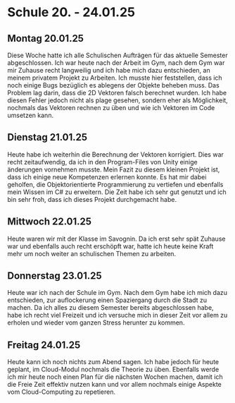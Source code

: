 # Schule 20. - 24.01.25

## Montag 20.01.25
Diese Woche hatte ich alle Schulischen Aufträgen für das aktuelle Semester abgeschlossen. Ich war heute nach der Arbeit im Gym,
nach dem Gym war mir Zuhause recht langweilig und ich habe mich dazu entschieden, an meinem privatem Projekt zu Arbeiten. Ich musste hier feststellen,
dass ich noch einige Bugs bezüglich es ablegens der Objekte beheben muss. Das Problem lag darin, dass die 2D Vektoren falsch berechnet wurden.
Ich habe diesen Fehler jedoch nicht als plage gesehen, sondern eher als Möglichkeit, nochmals das Vektoren rechnen zu üben und wie ich Vektoren im Code umsetzen kann.

## Dienstag 21.01.25
Heute habe ich weiterhin die Berechnung der Vektoren korrigiert. Dies war recht zeitaufwendig, da ich in den Program-Files von Unity einige änderungen vornehmen musste.
Mein Fazit zu diesem kleinen Projekt ist, dass ich einige neue Kompetenzen erlernen konnte. Es hat mir dabei geholfen, die Objektorientierte Programmierung zu vertiefen
und ebenfalls mein Wissen im C# zu erweitern. Die Zeit habe ich sehr gut genutzt und ich bin sehr froh, dass ich dieses Projekt durchgemacht habe.

## Mittwoch 22.01.25
Heute waren wir mit der Klasse im Savognin. Da ich erst sehr spät Zuhause war und ebenfalls auch recht erschöpft war, hatte ich heute keine Kraft mehr um noch weiter an schulischen Themen zu arbeiten.

## Donnerstag 23.01.25
Heute war ich nach der Schule im Gym. Nach dem Gym habe ich mich dazu entschieden, zur auflockerung einen Spaziergang durch die Stadt zu machen. Da ich alles zu diesem Semester bereits abgeschlossen
habe, habe ich recht viel Freizeit und ich versuche mich in dieser Zeit vor allem zu erholen und wieder vom ganzen Stress herunter zu kommen.

## Freitag 24.01.25
Heute kann ich noch nichts zum Abend sagen. Ich habe jedoch für heute geplant, im Cloud-Modul nochmals die Theorie zu üben. Ebenfalls werde ich mir heute noch einen Plan für die nächsten Wochen machen,
damit ich die Freie Zeit effektiv nutzen kann und vor allem nochmals einige Aspekte vom Cloud-Computing zu repetieren.